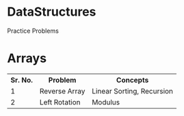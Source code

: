 # DataStructures
Practice Problems 
<h1>Arrays</h1>
<table>
  <tr>
    <th>Sr. No.</th>
    <th>Problem</th>
    <th>Concepts</th>
  </tr>
  <tr>
    <td>1</td>
    <td>Reverse Array</td>
    <td>Linear Sorting, Recursion</td>
  </tr>
  <tr>
    <td>2</td>
    <td>Left Rotation</td>
    <td>Modulus</td>
  </tr>
 
</table>
